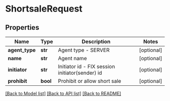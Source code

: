 # ShortsaleRequest

## Properties
Name | Type | Description | Notes
------------ | ------------- | ------------- | -------------
**agent_type** | **str** | Agent type - SERVER | [optional] 
**name** | **str** | Agent name | [optional] 
**initiator** | **str** | Initiator id - FIX session initiator(sender) id | [optional] 
**prohibit** | **bool** | Prohibit or allow short sale | [optional] 

[[Back to Model list]](../README.md#documentation-for-models) [[Back to API list]](../README.md#documentation-for-api-endpoints) [[Back to README]](../README.md)

